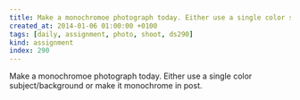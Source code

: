 ```yaml
---
title: Make a monochromoe photograph today. Either use a single color subject/background or make it monochrome in post.
created_at: 2014-01-06 01:00:00 +0100
tags: [daily, assignment, photo, shoot, ds290]
kind: assignment
index: 290
---
```


Make a monochromoe photograph today. Either use a single color subject/background or make it monochrome in post.
